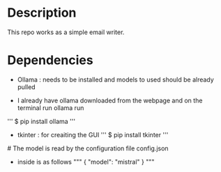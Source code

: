 # Description
This repo works as a simple email writer.
# Dependencies
- Ollama : needs to be installed and models to used should be already pulled
* I already have ollama downloaded from the webpage and on the terminal run
ollama run <model>

'''
$ pip install ollama
'''

- tkinter : for creaiting the GUI
'''
$ pip install tkinter
'''

# The model is read by the configuration file config.json
* inside is as follows
"""
{
    "model": "mistral"
}
"""

